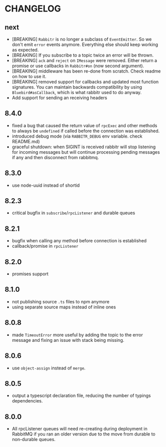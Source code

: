 # CHANGELOG

## next
- [BREAKING] `Rabbitr` is no longer a subclass of `EventEmitter`. So we don't emit
  `error` events anymore. Everything else should keep working as expected.
- [BREAKING] If you subscribe to a topic twice an error will be thrown.
- [BREAKING] `ack` and `reject` on `IMessage` were removed. Either return a promise or use callbacks in `Rabbitr#on` (now second argument).
- [BREAKING] middleware has been re-done from scratch. Check readme on how to use it.
- [BREAKING] removed support for callbacks and updated most function signatures. You can maintain backwards compatibility by using `Bluebird#asCallback`, which is what rabbitr used to do anyway.
- Add support for sending an receiving headers

## 8.4.0
- fixed a bug that caused the return value of `rpcExec` and other methods to always be `undefined` if called before the connection was established.
- introduced debug mode (via `RABBITR_DEBUG` env variable. check README.md)
- graceful shutdown: when SIGINT is received rabbitr will stop listening for incoming
messages but will continue processing pending messages if any and then disconnect from
rabbitmq.

## 8.3.0
- use node-uuid instead of shortid

## 8.2.3
- critical bugfix in `subscribe`/`rpcListener` and durable queues

## 8.2.1
- bugfix when calling any method before connection is established
- callback/promise in `rpcListener`

## 8.2.0
- promises support

## 8.1.0
- not publishing source `.ts` files to npm anymore
- using separate source maps instead of inline ones

## 8.0.8
- made `TimeoutError` more useful by adding the topic to the error message and fixing an issue with stack being missing.

## 8.0.6
- use `object-assign` instead of `merge`.

## 8.0.5
- output a typescript declaration file, reducing the number of typings dependencies.

## 8.0.0
 * All rpcListener queues will need re-creating during deployment in RabbitMQ
  if you ran an older version due to the move from durable to non-durable queues.
